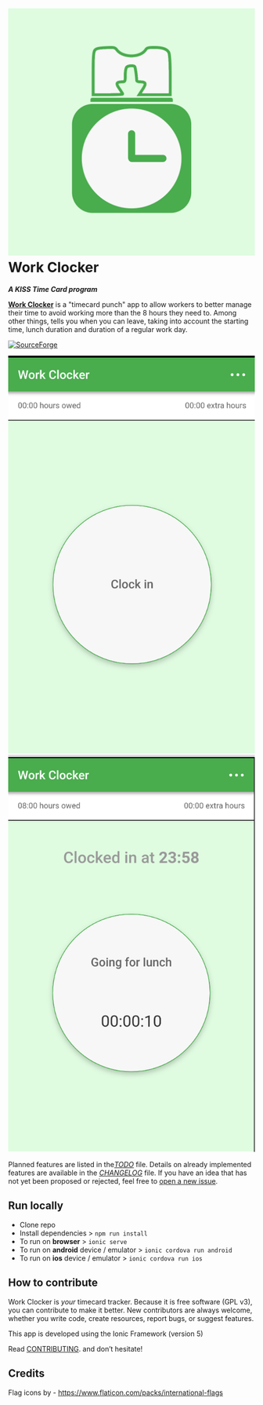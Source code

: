 # ![Work Clocker logo](src/assets/icon/favicon.png) Work Clocker

***A KISS Time Card program***

[**Work Clocker**](https://github.com/Ribeiro-Tiago/work-clocker) is a "timecard punch" app to allow workers to better manage their time to 
avoid working more than the 8 hours they need to. Among other things, tells you when you can leave, taking into account the starting time, 
lunch duration and duration of a regular work day.

[![SourceForge](https://img.shields.io/github/downloads/Ribeiro-Tiago/work-clocker/total.svg?style=social)](https://github.com/Ribeiro-Tiago/work-clocker)

[![Screenshot](screenshots/1.png)](https://github.com/Ribeiro-Tiago/work-clocker/blob/master/screenshots/1.png)
[![Screenshot](screenshots/2.png)](https://github.com/Ribeiro-Tiago/work-clocker/blob/master/screenshots/2.png)

Planned features are listed in the[*TODO*](https://github.com/Ribeiro-Tiago/work-clocker/blob/master/TODO) file. Details on already implemented features are available in the [*CHANGELOG*](https://github.com/Ribeiro-Tiago/work-clocker/blob/master/CHANGELOG) file. 
If you have an idea that has not yet been proposed or rejected, feel free to [open a new issue](https://github.com/Ribeiro-Tiago/work-clocker/issues/new).

## Run locally

- Clone repo
- Install dependencies > ``npm run install ``
- To run on **browser** > ``ionic serve``
- To run on **android** device / emulator > ``ionic cordova run android``
- To run on **ios** device / emulator > ``ionic cordova run ios``

## How to contribute

Work Clocker is *your* timecard tracker. Because it is free software (GPL v3), you can contribute to make it better. 
New contributors are always welcome, whether you write code, create resources, report bugs, or suggest features.

This app is developed using the Ionic Framework (version 5)

Read [CONTRIBUTING](https://github.com/Ribeiro-Tiago/work-clocker/blob/master/CONTRIBUTING.md). and don’t hesitate!

## Credits
Flag icons by - https://www.flaticon.com/packs/international-flags